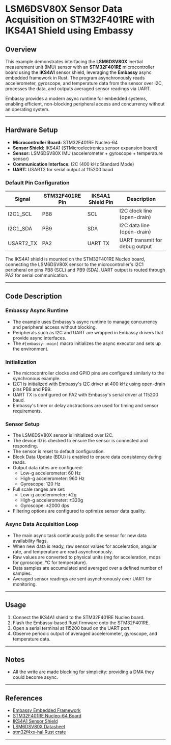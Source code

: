 # LSM6DSV80X Sensor Data Acquisition on STM32F401RE with IKS4A1 Shield using Embassy

## Overview

This example demonstrates interfacing the **LSM6DSV80X** inertial measurement unit (IMU) sensor with an **STM32F401RE** microcontroller board using the **IKS4A1** sensor shield, leveraging the **Embassy** async embedded framework in Rust. The program asynchronously reads accelerometer, gyroscope, and temperature data from the sensor over I2C, processes the data, and outputs averaged sensor readings via UART.

Embassy provides a modern async runtime for embedded systems, enabling efficient, non-blocking peripheral access and concurrency without an operating system.

---

## Hardware Setup

- **Microcontroller Board:** STM32F401RE Nucleo-64
- **Sensor Shield:** IKS4A1 (STMicroelectronics sensor expansion board)
- **Sensor:** LSM6DSV80X IMU (accelerometer + gyroscope + temperature sensor)
- **Communication Interface:** I2C (400 kHz Standard Mode)
- **UART:** USART2 for serial output at 115200 baud

### Default Pin Configuration

| Signal       | STM32F401RE Pin | IKS4A1 Shield Pin | Description                  |
|--------------|-----------------|-------------------|------------------------------|
| I2C1_SCL     | PB8             | SCL               | I2C clock line (open-drain)  |
| I2C1_SDA     | PB9             | SDA               | I2C data line (open-drain)   |
| USART2_TX    | PA2             | UART TX           | UART transmit for debug output|

The IKS4A1 shield is mounted on the STM32F401RE Nucleo board, connecting the LSM6DSV80X sensor to the microcontroller's I2C1 peripheral on pins PB8 (SCL) and PB9 (SDA). UART output is routed through PA2 for serial communication.

---

## Code Description

### Embassy Async Runtime

- The example uses Embassy's async runtime to manage concurrency and peripheral access without blocking.
- Peripherals such as I2C and UART are wrapped in Embassy drivers that provide async interfaces.
- The `#[embassy::main]` macro initializes the async executor and sets up the environment.

### Initialization

- The microcontroller clocks and GPIO pins are configured similarly to the synchronous example.
- I2C1 is initialized with Embassy's I2C driver at 400 kHz using open-drain pins PB8 and PB9.
- UART TX is configured on PA2 with Embassy's serial driver at 115200 baud.
- Embassy's timer or delay abstractions are used for timing and sensor requirements.

### Sensor Setup

- The LSM6DSV80X sensor is initialized over I2C.
- The device ID is checked to ensure the sensor is connected and responding.
- The sensor is reset to default configuration.
- Block Data Update (BDU) is enabled to ensure data consistency during reads.
- Output data rates are configured:
  - Low-g accelerometer: 60 Hz
  - High-g accelerometer: 960 Hz
  - Gyroscope: 120 Hz
- Full scale ranges are set:
  - Low-g accelerometer: ±2g
  - High-g accelerometer: ±320g
  - Gyroscope: ±2000 dps
- Filtering options are configured to optimize sensor data quality.

### Async Data Acquisition Loop

- The main async task continuously polls the sensor for new data availability flags.
- When new data is ready, raw sensor values for acceleration, angular rate, and temperature are read asynchronously.
- Raw values are converted to physical units (mg for acceleration, mdps for gyroscope, °C for temperature).
- Data samples are accumulated and averaged over a defined number of samples.
- Averaged sensor readings are sent asynchronously over UART for monitoring.

---

## Usage

1. Connect the IKS4A1 shield to the STM32F401RE Nucleo board.
2. Flash the Embassy-based Rust firmware onto the STM32F401RE.
3. Open a serial terminal at 115200 baud on the UART port.
4. Observe periodic output of averaged accelerometer, gyroscope, and temperature data.

---

## Notes

- All the write are made blocking for simplicity: providing a DMA they could become async.

---

## References

- [Embassy Embedded Framework](https://embassy.dev/)
- [STM32F401RE Nucleo-64 Board](https://www.st.com/en/evaluation-tools/nucleo-f401re.html)
- [IKS4A1 Sensor Shield](https://www.st.com/en/ecosystems/x-nucleo-iks4a1.html)
- [LSM6DSV80X Datasheet](https://www.st.com/resource/en/datasheet/lsm6dsv80x.pdf)
- [stm32f4xx-hal Rust crate](https://docs.rs/stm32f4xx-hal)

---